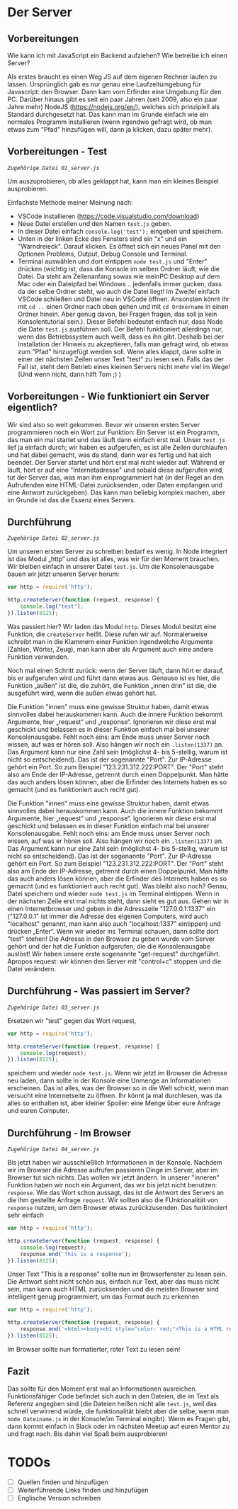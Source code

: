 # Der Server 
## Vorbereitungen

Wie kann ich mit JavaScript ein Backend aufziehen? Wie betreibe ich einen Server? 

Als erstes braucht es einen Weg JS auf dem eigenen Rechner laufen zu lassen. Ursprünglich gab es nur genau eine Laufzeitumgebung für Javascript: den Browser. Dann kam vom Erfinder eine Umgebung für den PC. Darüber hinaus gibt es seit ein paar Jahren (seit 2009, also ein paar Jahre mehr) NodeJS (https://nodejs.org/en/), welches sich prinzipiell als Standard durchgesetzt hat. Das kann man im Grunde einfach wie ein normales Programm installieren (wenn irgendwo gefragt wird, ob man etwas zum "Pfad" hinzufügen will, dann ja klicken, dazu später mehr). 

## Vorbereitungen - Test
_```Zugehörige Datei 01_server.js```_

Um auszuprobieren, ob alles geklappt hat, kann man ein kleines Beispiel ausprobieren. 

Einfachste Methode meiner Meinung nach: 
- VSCode installieren (https://code.visualstudio.com/download) 
- Neue Datei erstellen und den Namen ```test.js``` geben. 
- In dieser Datei einfach ```console.log('test');``` eingeben und speichern. 
- Unten in der linken Ecke des Fensters sind ein "x" und ein "Warndreieck". Darauf klicken. Es öffnet sich ein neues Panel mit den Optionen Problems, Output, Debug Console und Terminal. 
- Terminal auswählen und dort eintippen ```node test.js``` und "Enter" drücken (wichtig ist, dass die Konsole im selben Ordner läuft, wie die Datei. Da steht am Zeilenanfang sowas wie meinPC:Desktop auf dem Mac oder ein Dateipfad bei Windows .. jedenfalls immer gucken, dass da der selbe Ordner steht, wo auch die Datei liegt! Im Zweifel einfach VSCode schließen und Datei neu in VSCode öffnen. Ansonsten könnt ihr mit ```cd ..``` einen Ordner nach oben gehen und mit ```cd Ordnername``` in einen Ordner hinein. Aber genug davon, bei Fragen fragen, das soll ja kein Konsolentutorial sein.). Dieser Befehl bedeutet einfach nur, dass Node die Datei ```test.js``` ausführen soll. Der Befehl funktioniert allerdings nur, wenn das Betriebssystem auch weiß, dass es ihn gibt. Deshalb bei der Installation der Hinweis zu akzeptieren, falls man gefragt wird, ob etwas zum "Pfad" hinzugefügt werden soll. Wenn alles klappt, dann sollte in einer der nächsten Zeilen unser Text "test" zu lesen sein. Falls das der Fall ist, steht dem Betrieb eines kleinen Servers nicht mehr viel im Wege! (Und wenn nicht, dann hilft Tom ;) )

## Vorbereitungen - Wie funktioniert ein Server eigentlich?
Wir sind also so weit gekommen. Bevor wir unseren ersten Server programmieren noch ein Wort zur Funktion: Ein Server ist ein Programm, das man ein mal startet und das läuft dann einfach erst mal. Unser ```test.js``` lief ja einfach durch; wir haben es aufgerufen, es ist alle Zeilen durchlaufen und hat dabei gemacht, was da stand, dann war es fertig und hat sich beendet. Der Server startet und hört erst mal nicht wieder auf. Während er läuft, hört er auf eine "Internetadresse" und sobald diese aufgerufen wird, tut der Server das, was man ihm einprogrammiert hat (in der Regel an den Aufrufenden eine HTML-Datei zurücksenden, oder Daten empfangen und eine Antwort zurückgeben). Das kann man beliebig komplex machen, aber im Grunde ist das die Essenz eines Servers.

## Durchführung
_```Zugehörige Datei 02_server.js```_

Um unseren ersten Server zu schreiben bedarf es wenig. In Node integriert ist das Modul „http“ und das ist alles, was wir für den Moment brauchen. Wir bleiben einfach in unserer Datei ```test.js```. Um die Konsolenausgabe bauen wir jetzt unseren Server herum:
```javascript
var http = require('http');

http.createServer(function (request, response) {
    console.log("test");
}).listen(8125);
```
Was passiert hier? Wir laden das Modul ```http```. Dieses Modul besitzt eine Funktion, die ```createServer``` heißt. Diese rufen wir auf. Normalerweise schreibt man in die Klammern einer Funktion irgendwelche Argumente (Zahlen, Wörter, Zeug), man kann aber als Argument auch eine andere Funktion verwenden. 

Noch mal einen Schritt zurück: wenn der Server läuft, dann hört er darauf, bis er aufgerufen wird und führt dann etwas aus. Genauso ist es hier, die Funktion „außen“ ist die, die zuhört, die Funktion „innen drin“ ist die, die ausgeführt wird, wenn die außen etwas gehört hat. 

Die Funktion "innen" muss eine gewisse Struktur haben, damit etwas sinnvolles dabei herauskommen kann. Auch die innere Funktion bekommt Argumente, hier „request“ und „response“. Ignorieren wir diese erst mal geschickt und belassen es in dieser Funktion einfach mal bei unserer Konsolenausgabe. Fehlt noch eins: am Ende muss unser Server noch wissen, auf was er hören soll. Also hängen wir noch ein ```.listen(1337)``` an. Das Argument kann nur eine Zahl sein (möglichst 4- bis 5-stellig, warum ist nicht so entscheidend). Das ist der sogenannte "Port". Zur IP-Adresse gehört ein Port. So zum Beispiel "123.231.312.222:PORT". Der "Port" steht also am Ende der IP-Adresse, getrennt durch einen Doppelpunkt. Man hätte das auch anders lösen können, aber die Erfinder des Internets haben es so gemacht (und es funktioniert auch recht gut).

Die Funktion "innen" muss eine gewisse Struktur haben, damit etwas sinnvolles dabei herauskommen kann. Auch die innere Funktion bekommt Argumente, hier „request“ und „response“. Ignorieren wir diese erst mal geschickt und belassen es in dieser Funktion einfach mal bei unserer Konsolenausgabe. Fehlt noch eins: am Ende muss unser Server noch wissen, auf was er hören soll. Also hängen wir noch ein ```.listen(1337)``` an. Das Argument kann nur eine Zahl sein (möglichst 4- bis 5-stellig, warum ist nicht so entscheidend). Das ist der sogenannte "Port". Zur IP-Adresse gehört ein Port. So zum Beispiel "123.231.312.222:PORT". Der "Port" steht also am Ende der IP-Adresse, getrennt durch einen Doppelpunkt. Man hätte das auch anders lösen können, aber die Erfinder des Internets haben es so gemacht (und es funktioniert auch recht gut).
Was bleibt also noch? Genau, Datei speichern und wieder ```node test.js``` im Terminal eintippen. Wenn in der nächsten Zeile erst mal nichts steht, dann sieht es gut aus. Gehen wir in einen Internetbrowser und geben in die Adresszeile "127.0.0.1:1337" ein ("127.0.0.1" ist immer die Adresse des eigenen Computers, wird auch "localhost" genannt, man kann also auch "localhost:1337" eintippen) und drücken „Enter“. Wenn wir wieder ins Terminal schauen, dann sollte dort "test" stehen! Die Adresse in den Browser zu geben wurde vom Server gehört und der hat die Funktion aufgerufen, die die Konsolenausgabe auslöst! Wir haben unsere erste sogenannte "get-request" durchgeführt. Apropos request: wir können den Server mit "control+c" stoppen und die Datei verändern. 

## Durchführung - Was passiert im Server?
_```Zugehörige Datei 03_server.js```_

Ersetzen wir "test" gegen das Wort request,
```javascript
var http = require('http');

http.createServer(function (request, response) {
    console.log(request);
}).listen(8125);
```
speichern und wieder ```node test.js```. Wenn wir jetzt im Browser die Adresse neu laden, dann sollte in der Konsole eine Unmenge an Informationen erscheinen. Das ist alles, was der Browser so in die Welt schickt, wenn man versucht eine Internetseite zu öffnen. Ihr könnt ja mal durchlesen, was da alles so enthalten ist, aber kleiner Spoiler: eine Menge über eure Anfrage und euren Computer.

## Durchführung - Im Browser 
_```Zugehörige Datei 04_server.js```_

Bis jetzt haben wir ausschließlich Informationen in der Konsole. Nachdem wir im Browser die Adresse aufrufen passieren Dinge im Server, aber im Browser tut sich nichts. Das wollen wir jetzt ändern. In unserer "inneren" Funktion haben wir noch ein Argument, das wir bis jetzt nicht benutzen: ```response```. Wie das Wort schon aussagt, das ist die Antwort des Servers an die ihm gestellte Anfrage ```request```. Wir sollten also die FUnktionalität von ```response``` nutzen, um dem Browser etwas zurückzusenden. Das funktinoiert sehr einfach
```javascript
var http = require('http');

http.createServer(function (request, response) {
    console.log(request);
    response.end('This is a response');
}).listen(8125);
```
Unser Text "This is a response" sollte nun im Browserfenster zu lesen sein. Die Antwort sieht nicht schön aus, einfach nur Text, aber das muss nicht sein, man kann auch HTML zurücksenden und die meisten Browser sind intelligent genug programmiert, um das Format auch zu erkennen
```javascript
var http = require('http');

http.createServer(function (request, response) {
    response.end('<html><body><h1 style="color: red;">This is a HTML response!</h1></body></html>');
}).listen(8125);
```
Im Browser sollte nun formatierter, roter Text zu lesen sein! 

## Fazit

Das sollte für den Moment erst mal an Informationen ausreichen. Funktionsfähiger Code befindet sich auch in den Dateien, die im Text als Referenz angegben sind (die Dateien heißen nicht alle ```test.js```, weil das schnell verwirrend würde, die funktionalität bleibt aber die selbe, wenn man ```node Dateiname.js``` in der Konsole/im Terminal eingibt). Wenn es Fragen gibt, dann kommt einfach in Slack oder im nächsten Meetup auf euren Mentor zu und fragt nach. Bis dahin viel Spaß beim ausprobieren!

# TODOs
- [ ] Quellen finden und hinzufügen
- [ ] Weiterführende Links finden und hinzufügen
- [ ] Englische Version schreiben
